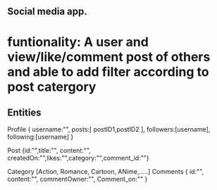 ## Social media app.

# funtionality: A user and view/like/comment post of others and able to add filter according to post catergory

## Entities

Profile
{
username:"",
posts:[
postID1,postID2
],
followers:[username],
following:[username]
}

Post
{id:"",title:"", content:"", createdOn:"",likes:"",category:"",comment_id:""}

Category
[Action, Romance, Cartoon, ANime,.....]
Comments
{
id:"",
content:"",
commentOwner:"",
Comment_on:""
}

